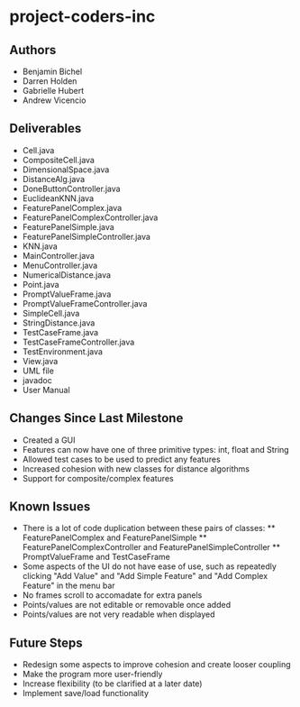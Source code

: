# **project-coders-inc**

## Authors
* Benjamin Bichel
* Darren Holden
* Gabrielle Hubert
* Andrew Vicencio

## Deliverables
* Cell.java
* CompositeCell.java
* DimensionalSpace.java
* DistanceAlg.java
* DoneButtonController.java
* EuclideanKNN.java
* FeaturePanelComplex.java
* FeaturePanelComplexController.java
* FeaturePanelSimple.java
* FeaturePanelSimpleController.java
* KNN.java
* MainController.java
* MenuController.java
* NumericalDistance.java
* Point.java
* PromptValueFrame.java
* PromptValueFrameController.java
* SimpleCell.java
* StringDistance.java
* TestCaseFrame.java
* TestCaseFrameController.java
* TestEnvironment.java
* View.java
* UML file
* javadoc
* User Manual


## Changes Since Last Milestone
* Created a GUI
* Features can now have one of three primitive types: int, float and String
* Allowed test cases to be used to predict any features
* Increased cohesion with new classes for distance algorithms
* Support for composite/complex features


## Known Issues
* There is a lot of code duplication between these pairs of classes:
** FeaturePanelComplex and FeaturePanelSimple
** FeaturePanelComplexController and FeaturePanelSimpleController
** PromptValueFrame and TestCaseFrame
* Some aspects of the UI do not have ease of use, such as repeatedly clicking "Add Value" and "Add Simple Feature" and "Add Complex Feature" in the menu bar
* No frames scroll to accomadate for extra panels
* Points/values are not editable or removable once added
* Points/values are not very readable when displayed

## Future Steps
* Redesign some aspects to improve cohesion and create looser coupling
* Make the program more user-friendly
* Increase flexibility (to be clarified at a later date)
* Implement save/load functionality
